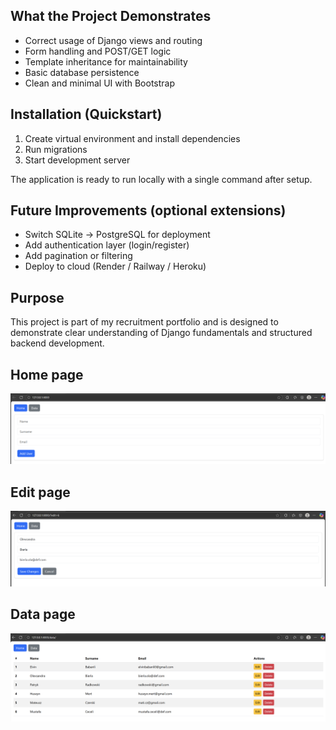 
## What the Project Demonstrates
- Correct usage of Django views and routing
- Form handling and POST/GET logic
- Template inheritance for maintainability
- Basic database persistence
- Clean and minimal UI with Bootstrap

## Installation (Quickstart)
1. Create virtual environment and install dependencies
2. Run migrations
3. Start development server

The application is ready to run locally with a single command after setup.

## Future Improvements (optional extensions)
- Switch SQLite → PostgreSQL for deployment
- Add authentication layer (login/register)
- Add pagination or filtering
- Deploy to cloud (Render / Railway / Heroku)

## Purpose
This project is part of my recruitment portfolio and is designed to demonstrate clear understanding of Django fundamentals and structured backend development.


## Home page
![Home Page](screenshots/home.png)

## Edit page
![Edit Page](screenshots/update.png)

## Data page
![Data Page](screenshots/data.png)
